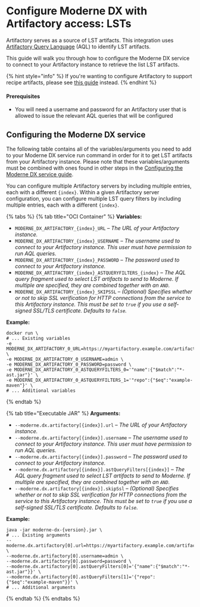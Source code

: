 # Configure Moderne DX with Artifactory access: LSTs

Artifactory serves as a source of LST artifacts. This integration uses [Artifactory Query Language](https://www.jfrog.com/confluence/display/JFROG/Artifactory+Query+Language) (AQL) to identify LST artifacts.

This guide will walk you through how to configure the Moderne DX service to connect to your Artifactory instance to retrieve the list LST artifacts.

{% hint style="info" %}
If you're wanting to configure Artifactory to support recipe artifacts, please see [this guide](configuring-artifactory-with-recipes.md) instead.
{% endhint %}

#### Prerequisites

* You will need a username and password for an Artifactory user that is allowed to issue the relevant AQL queries that will be configured

## Configuring the Moderne DX service

The following table contains all of the variables/arguments you need to add to your Moderne DX service run command in order for it to get LST artifacts from your Artifactory instance. Please note that these variables/arguments must be combined with ones found in other steps in the [Configuring the Moderne DX service guide](../dx-configuration.md).

You can configure multiple Artifactory servers by including multiple entries, each with a different `{index}`. Within a given Artifactory server configuration, you can configure multiple LST query filters by including multiple entries, each with a different `{index}`.

{% tabs %}
{% tab title="OCI Container" %}
**Variables:**

* `MODERNE_DX_ARTIFACTORY_{index}_URL` – _The URL of your Artifactory instance._
* `MODERNE_DX_ARTIFACTORY_{index}_USERNAME` – _The username used to connect to your Artifactory instance. This user must have permission to run AQL queries._
* `MODERNE_DX_ARTIFACTORY_{index}_PASSWORD` – _The password used to connect to your Artifactory instance._
* `MODERNE_DX_ARTIFACTORY_{index}_ASTQUERYFILTERS_{index}` – _The AQL query fragment used to select LST artifacts to send to Moderne. If multiple are specified, they are combined together with an `AND`._
* `MODERNE_DX_ARTIFACTORY_{index}_SKIPSSL` – _(Optional) Specifies whether or not to skip SSL verification for HTTP connections from the service to this Artifactory instance. This must be set to `true` if you use a self-signed SSL/TLS certificate. Defaults to `false`._

**Example:**

```shell
docker run \
# ... Existing variables
-e MODERNE_DX_ARTIFACTORY_0_URL=https://myartifactory.example.com/artifactory/ \
-e MODERNE_DX_ARTIFACTORY_0_USERNAME=admin \
-e MODERNE_DX_ARTIFACTORY_0_PASSWORD=password \
-e MODERNE_DX_ARTIFACTORY_0_ASTQUERYFILTERS_0='"name":{"$match":"*-ast.jar"}' \
-e MODERNE_DX_ARTIFACTORY_0_ASTQUERYFILTERS_1='"repo":{"$eq":"example-maven"}' \
# ... Additional variables
```
{% endtab %}

{% tab title="Executable JAR" %}
**Arguments:**

* `--moderne.dx.artifactory[{index}].url` – _The URL of your Artifactory instance._
* `--moderne.dx.artifactory[{index}].username` – _The username used to connect to your Artifactory instance. This user must have permission to run AQL queries._
* `--moderne.dx.artifactory[{index}].password` – _The password used to connect to your Artifactory instance._
* `--moderne.dx.artifactory[{index}].astQueryFilters[{index}]` – _The AQL query fragment used to select LST artifacts to send to Moderne. If multiple are specified, they are combined together with an `AND`._
* `--moderne.dx.artifactory[{index}].skipSsl` – _(Optional) Specifies whether or not to skip SSL verification for HTTP connections from the service to this Artifactory instance. This must be set to `true` if you use a self-signed SSL/TLS certificate. Defaults to `false`._

**Example:**

```shell
java -jar moderne-dx-{version}.jar \
# ... Existing arguments
--moderne.dx.artifactory[0].url=https://myartifactory.example.com/artifactory/ \
--moderne.dx.artifactory[0].username=admin \
--moderne.dx.artifactory[0].password=password \
--moderne.dx.artifactory[0].astQueryFilters[0]='{"name":{"$match":"*-ast.jar"}}' \
--moderne.dx.artifactory[0].astQueryFilters[1]='{"repo":{"$eq":"example-maven"}}' \
# ... Additional arguments
```
{% endtab %}
{% endtabs %}
